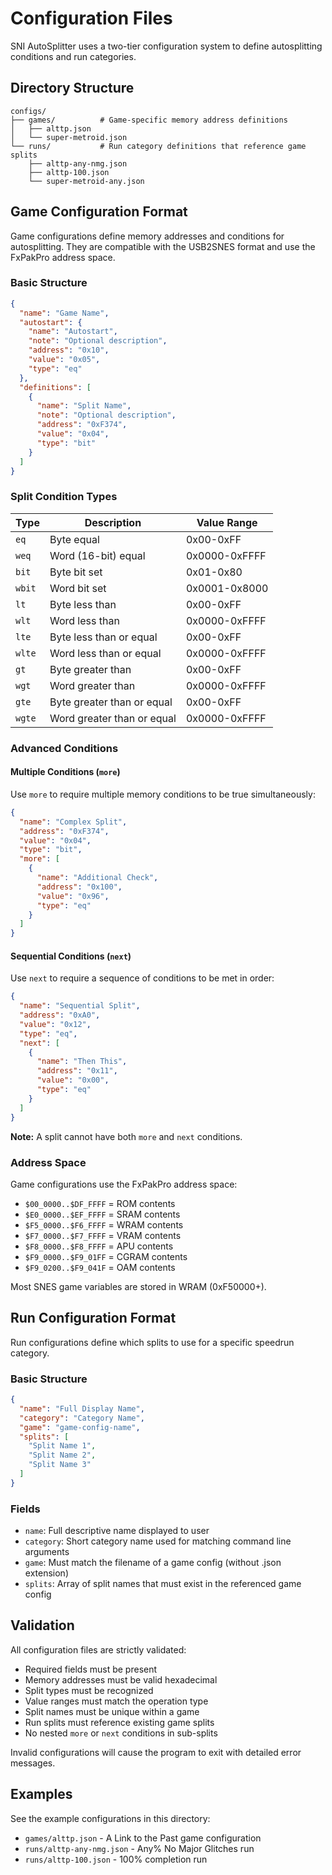 # Configuration Files

SNI AutoSplitter uses a two-tier configuration system to define autosplitting conditions and run categories.

## Directory Structure

```
configs/
├── games/          # Game-specific memory address definitions
│   ├── alttp.json
│   └── super-metroid.json
└── runs/           # Run category definitions that reference game splits
    ├── alttp-any-nmg.json
    ├── alttp-100.json
    └── super-metroid-any.json
```

## Game Configuration Format

Game configurations define memory addresses and conditions for autosplitting. They are compatible with the USB2SNES format and use the FxPakPro address space.

### Basic Structure

```json
{
  "name": "Game Name",
  "autostart": {
    "name": "Autostart",
    "note": "Optional description",
    "address": "0x10",
    "value": "0x05", 
    "type": "eq"
  },
  "definitions": [
    {
      "name": "Split Name",
      "note": "Optional description",
      "address": "0xF374",
      "value": "0x04",
      "type": "bit"
    }
  ]
}
```

### Split Condition Types

| Type   | Description                    | Value Range |
|--------|--------------------------------|-------------|
| `eq`   | Byte equal                     | 0x00-0xFF   |
| `weq`  | Word (16-bit) equal            | 0x0000-0xFFFF |
| `bit`  | Byte bit set                   | 0x01-0x80   |
| `wbit` | Word bit set                   | 0x0001-0x8000 |
| `lt`   | Byte less than                 | 0x00-0xFF   |
| `wlt`  | Word less than                 | 0x0000-0xFFFF |
| `lte`  | Byte less than or equal        | 0x00-0xFF   |
| `wlte` | Word less than or equal        | 0x0000-0xFFFF |
| `gt`   | Byte greater than              | 0x00-0xFF   |
| `wgt`  | Word greater than              | 0x0000-0xFFFF |
| `gte`  | Byte greater than or equal     | 0x00-0xFF   |
| `wgte` | Word greater than or equal     | 0x0000-0xFFFF |

### Advanced Conditions

#### Multiple Conditions (`more`)

Use `more` to require multiple memory conditions to be true simultaneously:

```json
{
  "name": "Complex Split",
  "address": "0xF374",
  "value": "0x04",
  "type": "bit",
  "more": [
    {
      "name": "Additional Check",
      "address": "0x100",
      "value": "0x96", 
      "type": "eq"
    }
  ]
}
```

#### Sequential Conditions (`next`)

Use `next` to require a sequence of conditions to be met in order:

```json
{
  "name": "Sequential Split",
  "address": "0xA0",
  "value": "0x12",
  "type": "eq",
  "next": [
    {
      "name": "Then This",
      "address": "0x11",
      "value": "0x00",
      "type": "eq"
    }
  ]
}
```

**Note:** A split cannot have both `more` and `next` conditions.

### Address Space

Game configurations use the FxPakPro address space:

- `$00_0000..$DF_FFFF` = ROM contents
- `$E0_0000..$EF_FFFF` = SRAM contents  
- `$F5_0000..$F6_FFFF` = WRAM contents
- `$F7_0000..$F7_FFFF` = VRAM contents
- `$F8_0000..$F8_FFFF` = APU contents
- `$F9_0000..$F9_01FF` = CGRAM contents
- `$F9_0200..$F9_041F` = OAM contents

Most SNES game variables are stored in WRAM (0xF50000+).

## Run Configuration Format

Run configurations define which splits to use for a specific speedrun category.

### Basic Structure

```json
{
  "name": "Full Display Name",
  "category": "Category Name",
  "game": "game-config-name",
  "splits": [
    "Split Name 1",
    "Split Name 2",
    "Split Name 3"
  ]
}
```

### Fields

- `name`: Full descriptive name displayed to user
- `category`: Short category name used for matching command line arguments
- `game`: Must match the filename of a game config (without .json extension)
- `splits`: Array of split names that must exist in the referenced game config

## Validation

All configuration files are strictly validated:

- Required fields must be present
- Memory addresses must be valid hexadecimal
- Split types must be recognized
- Value ranges must match the operation type
- Split names must be unique within a game
- Run splits must reference existing game splits
- No nested `more` or `next` conditions in sub-splits

Invalid configurations will cause the program to exit with detailed error messages.

## Examples

See the example configurations in this directory:
- `games/alttp.json` - A Link to the Past game configuration
- `runs/alttp-any-nmg.json` - Any% No Major Glitches run
- `runs/alttp-100.json` - 100% completion run